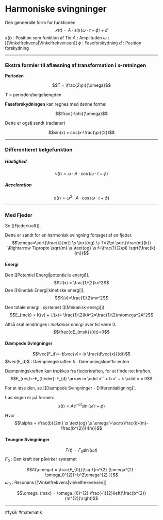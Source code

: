 # Harmoniske svingninger

Den genneralle form for funktionen
$$x(t)= A \cdot \sin(\omega \cdot t + \phi) + d$$
$x(t)$ : Position som funktion af Tid
$A$ : Amplituden
$\omega$ : [[Vinkelfrekvens|Vinkelfrekvensen]]
$\phi$ : Faseforskydning
$d$ : Position forskydning


---

### Ekstra formler til aflæsning af transformation i x-retningen

**Perioden**

$$T = \frac{2\pi}{\omega}$$

$T$ = perioden/bølgelængden

**Faseforskydningen** kan regnes med denne formel

$$\frac{-\phi}{\omega}$$

Dette er også sandt (radianer)

$$sin(x) = cos(x-\frac{\pi}{2})$$


---

### Differentieret bølgefunktion

##### Hastighed
$$v(t)=\omega \cdot A \cdot \cos(\omega \cdot t + \phi)$$

##### Acceleration
$$a(t)=\omega^2 \cdot A \cdot \cos(\omega \cdot t + \phi)$$

---

### Med Fjeder
Se [[Fjederkraft]].

Dette er sandt for en harmonisk svingning forsaget af en fjeder.
$$\omega=\sqrt{\frac{k}{m}} \s \text{og} \s T=2\pi \sqrt{\frac{m}{k}} \Rightarrow T\propto \sqrt{m} \s \text{og} \s f=\frac{1}{2\pi} \sqrt{\frac{k}{m}}$$

#### Energi

Den [[Potentiel Energi|potentielle energi]].
$$U(x) = \frac{1}{2}kx^2$$
Den [[Kinetisk Energi|kinetiske energi]].
$$K(v)=\frac{1}{2}mv^2$$

Den totale energi i systemet ([[Mekanisk energi]]).
$$E_{mek} = K(v) + U(x)= \frac{1}{2}kA^2=\frac{1}{2}m\omega^2A^2$$

Altså skal ændringen i *mekanisk energi* over tid være $0$.
$$\frac{dE_{mek}}{dt}=0$$
#### Dæmpede Svingninger
$$\vec{F_d}=-b\vec{v}=-b \frac{d\vec{x}}{dt}$$
$\vec{F_d}$ : Dæmpningskraften
$b$ : Dæmpningskoefficienten

Dæmpningskraften kan trækkes fra fjederkraften, for at finde net kraften. 
$$F_{res}=-F_{fjeder}-F_{d} \arrow m \cdot x'' + b x' + k \cdot x = 0$$

For at løse den, se [[Dæmpede Svingninger - Differentialligning]].

Løsningen er på formen:
$$x(t)=A e^{-\alpha t}\sin(\omega't+\phi)$$

Hvor
$$\alpha = \frac{b}{2m} \s \text{og} \s \omega'=\sqrt{\frac{k}{m}- 
 \frac{b^{2}}{4m}}$$

#### Tvungne Svingninger
$$F(t)=F_{0} \sin(\omega t)$$
$F_0$ : Den kraft der påvirker systemet

$$A(\omega) = \frac{F_{0}}{\sqrt{m^{2} (\omega^{2} - \omega_0^{2})+b^2\omega^{2} }}$$
$\omega_0$ : Resonans [[Vinkelfrekvens|vinkelfrekvensen]]

$$\omega_{max} = \omega_{0}^{2} \frac{-1}{2}\left(\frac{b^{2}}{m^{2}}\right)$$


---
#fysik 
#matematik 

